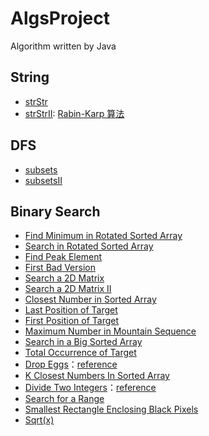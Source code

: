 # AlgsProject
Algorithm written by Java

## String
- [strStr](http://www.lintcode.com/problem/strstr)
- [strStrII](http://www.lintcode.com/problem/strstrII): [Rabin-Karp 算法](https://github.com/Kexin-Li/AlgsProject/blob/master/src/org/likexin/string/Rabin-Karp%E7%AE%97%E6%B3%95.md)

## DFS
- [subsets](http://www.lintcode.com/en/problem/subsets)
- [subsetsII](http://www.lintcode.com/en/problem/subsets-ii)

## Binary Search
- [Find Minimum in Rotated Sorted Array](http://www.lintcode.com/en/problem/find-minimum-in-rotated-sorted-array/)
- [Search in Rotated Sorted Array](http://www.lintcode.com/en/problem/search-in-rotated-sorted-array/)
- [Find Peak Element](http://www.lintcode.com/en/problem/find-peak-element/)
- [First Bad Version](http://www.lintcode.com/en/problem/first-bad-version/)
- [Search a 2D Matrix](http://www.lintcode.com/en/problem/search-a-2d-matrix/)
- [Search a 2D Matrix II](http://www.lintcode.com/en/problem/search-a-2d-matrix-ii/)
- [Closest Number in Sorted Array](http://www.lintcode.com/en/problem/closest-number-in-sorted-array/)
- [Last Position of Target](http://www.lintcode.com/en/problem/last-position-of-target/)
- [First Position of Target](http://www.lintcode.com/problem/first-position-of-target)
- [Maximum Number in Mountain Sequence](http://www.lintcode.com/en/problem/maximum-number-in-mountain-sequence/)
- [Search in a Big Sorted Array](http://www.lintcode.com/en/problem/search-in-a-big-sorted-array/)
- [Total Occurrence of Target](http://www.lintcode.com/en/problem/total-occurrence-of-target/)
- [Drop Eggs](http://www.lintcode.com/en/problem/drop-eggs/)：[reference](http://www.cnblogs.com/grandyang/p/4762756.html)
- [K Closest Numbers In Sorted Array](http://www.lintcode.com/en/problem/k-closest-numbers-in-sorted-array/)
- [Divide Two Integers](http://www.lintcode.com/en/problem/divide-two-integers/)：[reference](http://blog.csdn.net/linhuanmars/article/details/20024907#reply)
- [Search for a Range](http://www.lintcode.com/en/problem/search-for-a-range/)
- [Smallest Rectangle Enclosing Black Pixels](http://www.lintcode.com/en/problem/smallest-rectangle-enclosing-black-pixels/)
- [Sqrt(x)](http://www.lintcode.com/en/problem/sqrtx/)